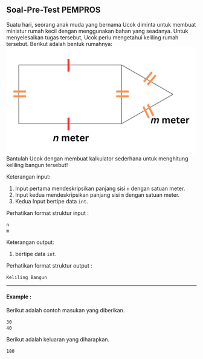 ## Soal-Pre-Test PEMPROS

Suatu hari, seorang anak muda yang bernama Ucok diminta untuk membuat miniatur rumah kecil dengan menggunakan bahan yang seadanya. Untuk menyelesaikan tugas tersebut, Ucok perlu mengetahui keliling rumah tersebut. Berikut adalah bentuk rumahnya:
![Img_pre-test_PEMPROS.png](img/Img_pre-test_PEMPROS.png)
Bantulah Ucok dengan membuat kalkulator sederhana untuk menghitung keliling bangun tersebut!

Keterangan input:

1. Input pertama mendeskripsikan panjang sisi `n` dengan satuan meter.
2. Input kedua mendeskripsikan panjang sisi `m` dengan satuan meter.
3. Kedua Input bertipe data `int`.


Perhatikan format struktur input :

```
n
m

```

Keterangan output:

1. bertipe data `int`.

Perhatikan format struktur output :

```
Keliling Bangun

```

<hr>

#### Example :

Berikut adalah contoh masukan yang diberikan.

```
30
40

```

Berikut adalah keluaran yang diharapkan.

```
180

```
